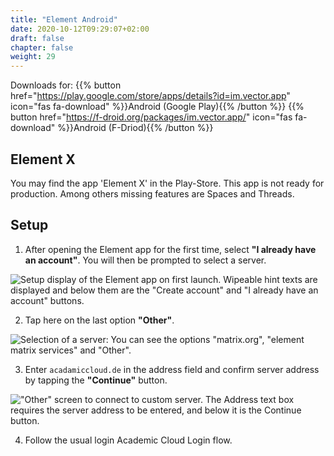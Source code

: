 ```yaml
---
title: "Element Android"
date: 2020-10-12T09:29:07+02:00
draft: false
chapter: false
weight: 29
---
```


Downloads for: {{% button href="https://play.google.com/store/apps/details?id=im.vector.app" icon="fas fa-download" %}}Android (Google Play){{% /button %}} {{% button href="https://f-droid.org/packages/im.vector.app/" icon="fas fa-download" %}}Android (F-Driod){{% /button %}}


## Element X

You may find the app 'Element X' in the Play-Store. This app is not ready for production. Among others missing features are Spaces and Threads.

## Setup

1. After opening the Element app for the first time, select **"I already have an account"**. You will then be prompted to select a server.

![Setup display of the Element app on first launch. Wipeable hint texts are displayed and below them are the "Create account" and "I already have an account" buttons.](/images/15_Element_Android1_en.jpg?height=50vh&classes=border)

2. Tap here on the last option **"Other"**.

![Selection of a server: You can see the options "matrix.org", "element matrix services" and "Other".](/images/15_Element_Android2_en.jpg?height=50vh&classes=border)

3. Enter `acadamiccloud.de` in the address field and confirm server address by tapping the **"Continue"** button.

!["Other" screen to connect to custom server. The Address text box requires the server address to be entered, and below it is the Continue button.](/images/15_Element_Android3_en.jpg?height=50vh&classes=border)

4. Follow the usual login Academic Cloud Login flow.
